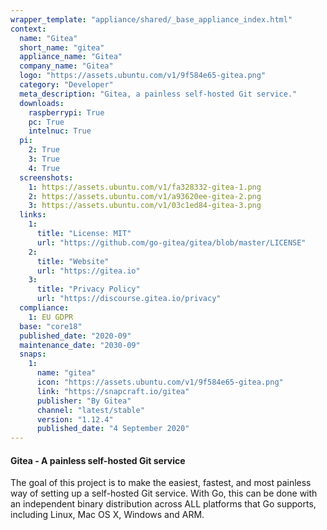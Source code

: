 ```yaml
---
wrapper_template: "appliance/shared/_base_appliance_index.html"
context:
  name: "Gitea"
  short_name: "gitea"
  appliance_name: "Gitea"
  company_name: "Gitea"
  logo: "https://assets.ubuntu.com/v1/9f584e65-gitea.png"
  category: "Developer"
  meta_description: "Gitea, a painless self-hosted Git service."
  downloads:
    raspberrypi: True
    pc: True
    intelnuc: True
  pi:
    2: True
    3: True
    4: True
  screenshots:
    1: https://assets.ubuntu.com/v1/fa328332-gitea-1.png
    2: https://assets.ubuntu.com/v1/a93620ee-gitea-2.png
    3: https://assets.ubuntu.com/v1/03c1ed84-gitea-3.png
  links:
    1:
      title: "License: MIT"
      url: "https://github.com/go-gitea/gitea/blob/master/LICENSE"
    2:
      title: "Website"
      url: "https://gitea.io"
    3:
      title: "Privacy Policy"
      url: "https://discourse.gitea.io/privacy"
  compliance:
    1: EU GDPR
  base: "core18"
  published_date: "2020-09"
  maintenance_date: "2030-09"
  snaps:
    1:
      name: "gitea"
      icon: "https://assets.ubuntu.com/v1/9f584e65-gitea.png"
      link: "https://snapcraft.io/gitea"
      publisher: "By Gitea"
      channel: "latest/stable"
      version: "1.12.4"
      published_date: "4 September 2020"
---
```


#### Gitea - A painless self-hosted Git service

The goal of this project is to make the easiest, fastest, and most painless way of setting up a self-hosted Git service. With Go, this can be done with an independent binary distribution across ALL platforms that Go supports, including Linux, Mac OS X, Windows and ARM.
